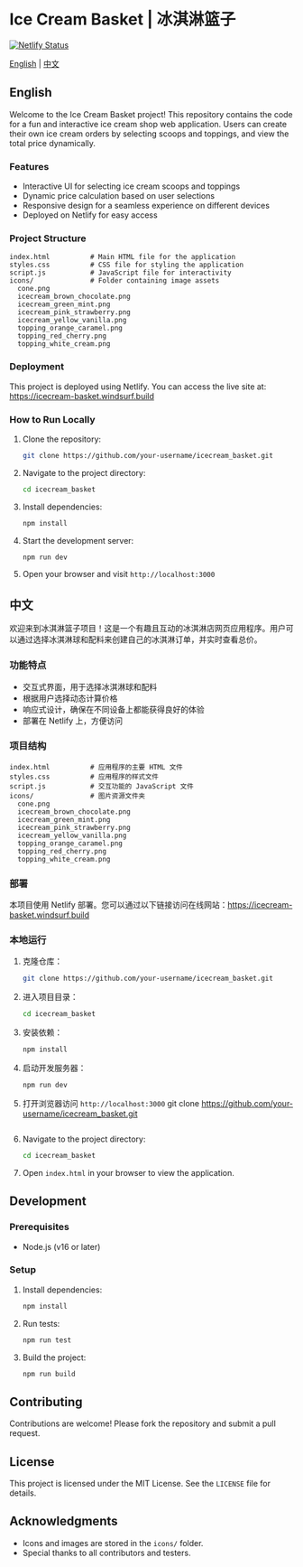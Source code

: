 # Ice Cream Basket | 冰淇淋篮子

[![Netlify Status](https://api.netlify.com/api/v1/badges/42bebaa7-f9c2-40c0-9168-e6c2a832f617/deploy-status?branch=main)](https://app.netlify.com/sites/icecream-basket-p0btn/deploys)

[English](#english) | [中文](#chinese)

<a name="english"></a>
## English

Welcome to the Ice Cream Basket project! This repository contains the code for a fun and interactive ice cream shop web application. Users can create their own ice cream orders by selecting scoops and toppings, and view the total price dynamically.

### Features
- Interactive UI for selecting ice cream scoops and toppings
- Dynamic price calculation based on user selections
- Responsive design for a seamless experience on different devices
- Deployed on Netlify for easy access

### Project Structure
```
index.html          # Main HTML file for the application
styles.css          # CSS file for styling the application
script.js           # JavaScript file for interactivity
icons/              # Folder containing image assets
  cone.png
  icecream_brown_chocolate.png
  icecream_green_mint.png
  icecream_pink_strawberry.png
  icecream_yellow_vanilla.png
  topping_orange_caramel.png
  topping_red_cherry.png
  topping_white_cream.png
```

### Deployment
This project is deployed using Netlify. You can access the live site at: https://icecream-basket.windsurf.build

### How to Run Locally
1. Clone the repository:
   ```bash
   git clone https://github.com/your-username/icecream_basket.git
   ```
2. Navigate to the project directory:
   ```bash
   cd icecream_basket
   ```
3. Install dependencies:
   ```bash
   npm install
   ```
4. Start the development server:
   ```bash
   npm run dev
   ```
5. Open your browser and visit `http://localhost:3000`

<a name="chinese"></a>
## 中文

欢迎来到冰淇淋篮子项目！这是一个有趣且互动的冰淇淋店网页应用程序。用户可以通过选择冰淇淋球和配料来创建自己的冰淇淋订单，并实时查看总价。

### 功能特点
- 交互式界面，用于选择冰淇淋球和配料
- 根据用户选择动态计算价格
- 响应式设计，确保在不同设备上都能获得良好的体验
- 部署在 Netlify 上，方便访问

### 项目结构
```
index.html          # 应用程序的主要 HTML 文件
styles.css          # 应用程序的样式文件
script.js           # 交互功能的 JavaScript 文件
icons/              # 图片资源文件夹
  cone.png
  icecream_brown_chocolate.png
  icecream_green_mint.png
  icecream_pink_strawberry.png
  icecream_yellow_vanilla.png
  topping_orange_caramel.png
  topping_red_cherry.png
  topping_white_cream.png
```

### 部署
本项目使用 Netlify 部署。您可以通过以下链接访问在线网站：https://icecream-basket.windsurf.build

### 本地运行
1. 克隆仓库：
   ```bash
   git clone https://github.com/your-username/icecream_basket.git
   ```
2. 进入项目目录：
   ```bash
   cd icecream_basket
   ```
3. 安装依赖：
   ```bash
   npm install
   ```
4. 启动开发服务器：
   ```bash
   npm run dev
   ```
5. 打开浏览器访问 `http://localhost:3000`
   git clone https://github.com/your-username/icecream_basket.git
   ```
2. Navigate to the project directory:
   ```bash
   cd icecream_basket
   ```
3. Open `index.html` in your browser to view the application.

## Development
### Prerequisites
- Node.js (v16 or later)

### Setup
1. Install dependencies:
   ```bash
   npm install
   ```
2. Run tests:
   ```bash
   npm run test
   ```
3. Build the project:
   ```bash
   npm run build
   ```

## Contributing
Contributions are welcome! Please fork the repository and submit a pull request.

## License
This project is licensed under the MIT License. See the `LICENSE` file for details.

## Acknowledgments
- Icons and images are stored in the `icons/` folder.
- Special thanks to all contributors and testers.